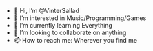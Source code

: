 - 👋 Hi, I’m @VinterSallad
- 👀 I’m interested in Music/Programming/Games
- 🌱 I’m currently learning Everything
- 💞️ I’m looking to collaborate on anything
- 📫 How to reach me: Wherever you find me

<!---
VinterSallad/VinterSallad is a ✨ special ✨ repository because its `README.md` (this file) appears on your GitHub profile.
You can click the Preview link to take a look at your changes.
--->

